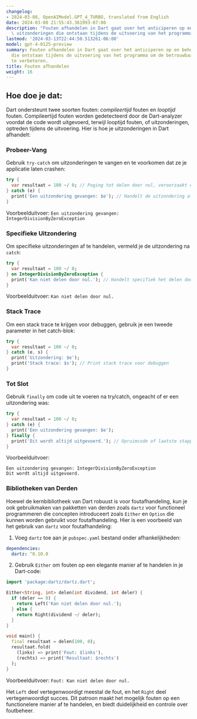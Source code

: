 ```yaml
---
changelog:
- 2024-03-08, OpenAIModel.GPT_4_TURBO, translated from English
date: 2024-03-08 21:55:43.361993-07:00
description: "Fouten afhandelen in Dart gaat over het anticiperen op en beheren van\
  \ uitzonderingen die ontstaan tijdens de uitvoering van het programma om de\u2026"
lastmod: '2024-03-13T22:44:50.513261-06:00'
model: gpt-4-0125-preview
summary: Fouten afhandelen in Dart gaat over het anticiperen op en beheren van uitzonderingen
  die ontstaan tijdens de uitvoering van het programma om de betrouwbaarheid en bruikbaarheid
  te verbeteren.
title: Fouten afhandelen
weight: 16
---
```


## Hoe doe je dat:
Dart ondersteunt twee soorten fouten: *compileertijd* fouten en *looptijd* fouten. Compileertijd fouten worden gedetecteerd door de Dart-analyzer voordat de code wordt uitgevoerd, terwijl looptijd fouten, of uitzonderingen, optreden tijdens de uitvoering. Hier is hoe je uitzonderingen in Dart afhandelt:

### Probeer-Vang
Gebruik `try-catch` om uitzonderingen te vangen en te voorkomen dat ze je applicatie laten crashen:

```dart
try {
  var resultaat = 100 ~/ 0; // Poging tot delen door nul, veroorzaakt een uitzondering
} catch (e) {
  print('Een uitzondering gevangen: $e'); // Handelt de uitzondering af
}
```
Voorbeelduitvoer: `Een uitzondering gevangen: IntegerDivisionByZeroException`

### Specifieke Uitzondering
Om specifieke uitzonderingen af te handelen, vermeld je de uitzondering na `catch`:

```dart
try {
  var resultaat = 100 ~/ 0;
} on IntegerDivisionByZeroException {
  print('Kan niet delen door nul.'); // Handelt specifiek het delen door nul uitzonderingen af
}
```
Voorbeelduitvoer: `Kan niet delen door nul.`

### Stack Trace
Om een stack trace te krijgen voor debuggen, gebruik je een tweede parameter in het catch-blok:

```dart
try {
  var resultaat = 100 ~/ 0;
} catch (e, s) {
  print('Uitzondering: $e');
  print('Stack trace: $s'); // Print stack trace voor debuggen
}
```

### Tot Slot
Gebruik `finally` om code uit te voeren na try/catch, ongeacht of er een uitzondering was:

```dart
try {
  var resultaat = 100 ~/ 0;
} catch (e) {
  print('Een uitzondering gevangen: $e');
} finally {
  print('Dit wordt altijd uitgevoerd.'); // Opruimcode of laatste stappen
}
```
Voorbeelduitvoer:
```
Een uitzondering gevangen: IntegerDivisionByZeroException
Dit wordt altijd uitgevoerd.
```

### Bibliotheken van Derden
Hoewel de kernbibliotheek van Dart robuust is voor foutafhandeling, kun je ook gebruikmaken van pakketten van derden zoals `dartz` voor functioneel programmeren die concepten introduceert zoals `Either` en `Option` die kunnen worden gebruikt voor foutafhandeling. Hier is een voorbeeld van het gebruik van `dartz` voor foutafhandeling:

1. Voeg `dartz` toe aan je `pubspec.yaml` bestand onder afhankelijkheden:
```yaml
dependencies:
  dartz: ^0.10.0
```

2. Gebruik `Either` om fouten op een elegante manier af te handelen in je Dart-code:
```dart
import 'package:dartz/dartz.dart';

Either<String, int> delen(int dividend, int deler) {
  if (deler == 0) {
    return Left('Kan niet delen door nul.');
  } else {
    return Right(dividend ~/ deler);
  }
}

void main() {
  final resultaat = delen(100, 0);
  resultaat.fold(
    (links) => print('Fout: $links'), 
    (rechts) => print('Resultaat: $rechts')
  );
}
```
Voorbeelduitvoer: `Fout: Kan niet delen door nul.`

Het `Left` deel vertegenwoordigt meestal de fout, en het `Right` deel vertegenwoordigt succes. Dit patroon maakt het mogelijk fouten op een functionelere manier af te handelen, en biedt duidelijkheid en controle over foutbeheer.
